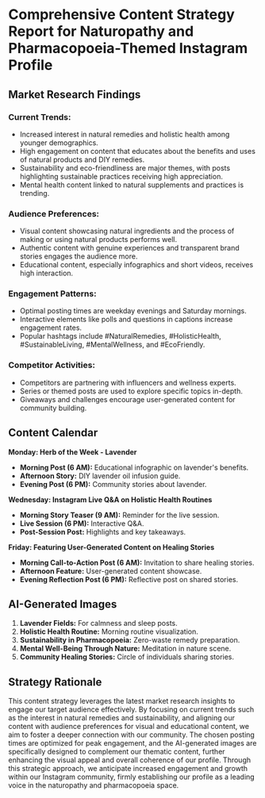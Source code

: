 # Comprehensive Content Strategy Report for Naturopathy and Pharmacopoeia-Themed Instagram Profile

## Market Research Findings

### Current Trends:
- Increased interest in natural remedies and holistic health among younger demographics.
- High engagement on content that educates about the benefits and uses of natural products and DIY remedies.
- Sustainability and eco-friendliness are major themes, with posts highlighting sustainable practices receiving high appreciation.
- Mental health content linked to natural supplements and practices is trending.

### Audience Preferences:
- Visual content showcasing natural ingredients and the process of making or using natural products performs well.
- Authentic content with genuine experiences and transparent brand stories engages the audience more.
- Educational content, especially infographics and short videos, receives high interaction.

### Engagement Patterns:
- Optimal posting times are weekday evenings and Saturday mornings.
- Interactive elements like polls and questions in captions increase engagement rates.
- Popular hashtags include #NaturalRemedies, #HolisticHealth, #SustainableLiving, #MentalWellness, and #EcoFriendly.

### Competitor Activities:
- Competitors are partnering with influencers and wellness experts.
- Series or themed posts are used to explore specific topics in-depth.
- Giveaways and challenges encourage user-generated content for community building.

## Content Calendar

**Monday: Herb of the Week - Lavender**
- **Morning Post (6 AM):** Educational infographic on lavender's benefits.
- **Afternoon Story:** DIY lavender oil infusion guide.
- **Evening Post (6 PM):** Community stories about lavender.

**Wednesday: Instagram Live Q&A on Holistic Health Routines**
- **Morning Story Teaser (9 AM):** Reminder for the live session.
- **Live Session (6 PM):** Interactive Q&A.
- **Post-Session Post:** Highlights and key takeaways.

**Friday: Featuring User-Generated Content on Healing Stories**
- **Morning Call-to-Action Post (6 AM):** Invitation to share healing stories.
- **Afternoon Feature:** User-generated content showcase.
- **Evening Reflection Post (6 PM):** Reflective post on shared stories.

## AI-Generated Images
1. **Lavender Fields:** For calmness and sleep posts.
2. **Holistic Health Routine:** Morning routine visualization.
3. **Sustainability in Pharmacopoeia:** Zero-waste remedy preparation.
4. **Mental Well-Being Through Nature:** Meditation in nature scene.
5. **Community Healing Stories:** Circle of individuals sharing stories.

## Strategy Rationale
This content strategy leverages the latest market research insights to engage our target audience effectively. By focusing on current trends such as the interest in natural remedies and sustainability, and aligning our content with audience preferences for visual and educational content, we aim to foster a deeper connection with our community. The chosen posting times are optimized for peak engagement, and the AI-generated images are specifically designed to complement our thematic content, further enhancing the visual appeal and overall coherence of our profile. Through this strategic approach, we anticipate increased engagement and growth within our Instagram community, firmly establishing our profile as a leading voice in the naturopathy and pharmacopoeia space.